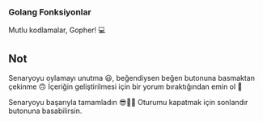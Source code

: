 ### Golang Fonksiyonlar
  
Mutlu kodlamalar, Gopher!  💻 

## Not
Senaryoyu oylamayı unutma 😃, beğendiysen beğen butonuna basmaktan çekinme 🙃
İçeriğin geliştirilmesi için bir yorum bıraktığından emin ol 🙏

Senaryoyu başarıyla tamamladın 😎👏🏻
Oturumu kapatmak için sonlandır butonuna basabilirsin.


